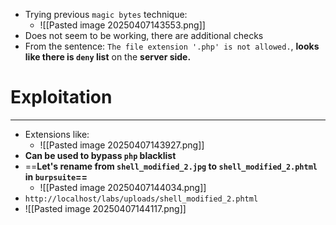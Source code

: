 - Trying previous `magic bytes` technique:
	- ![[Pasted image 20250407143553.png]]
- Does not seem to be working, there are additional checks
- From the sentence: `The file extension '.php' is not allowed.`, **looks like there is `deny` list** on the **server side.**

# Exploitation
---
- Extensions like:
	- ![[Pasted image 20250407143927.png]]
- **Can be used to bypass `php` blacklist**
- ==**Let's rename from `shell_modified_2.jpg` to `shell_modified_2.phtml` in `burpsuite`==**
	- ![[Pasted image 20250407144034.png]]
- `http://localhost/labs/uploads/shell_modified_2.phtml`
- ![[Pasted image 20250407144117.png]]